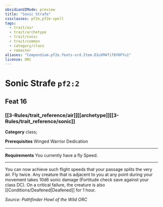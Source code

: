 ```yaml
---
obsidianUIMode: preview
title: "Sonic Strafe"
cssclasses: pf2e,pf2e-spell
tags:
  - trait/air
  - trait/archetype
  - trait/sonic
  - trait/common
  - category/class
  - remaster
aliases: "Compendium.pf2e.feats-srd.Item.D1uVM4fif8Y0FYu1"
license: ORC
---
```

# Sonic Strafe `pf2:2`
## Feat 16
### [[3-Rules/trait_reference/air]][[archetype]][[3-Rules/trait_reference/sonic]]

**Category** class; 



**Prerequisites** Winged Warrior Dedication
* * *
**Requirements** You currently have a fly Speed.

* * *

You can now achieve such flight speeds that your passage splits the very air. Fly twice. Any creature that is adjacent to you at any point during your movement takes 10d6 sonic damage (Fortitude check save against your class DC). On a critical failure, the creature is also [[Conditions/Deafened|Deafened]] for 1 hour.

*Source: Pathfinder Howl of the Wild*
*ORC*